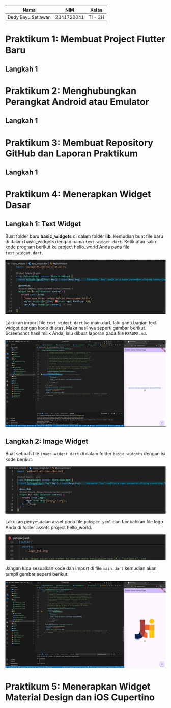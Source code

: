 | Nama               | NIM        | Kelas   |
| -------------------- | ------------ | --------- |
| Dedy Bayu Setiawan | 2341720041 | TI - 3H |



# Praktikum 1: Membuat Project Flutter Baru

## Langkah 1

# Praktikum 2: Menghubungkan Perangkat Android atau Emulator

## Langkah 1

# Praktikum 3: Membuat Repository GitHub dan Laporan Praktikum

## Langkah 1

# Praktikum 4: Menerapkan Widget Dasar

## Langkah 1: Text Widget

Buat folder baru **basic_widgets** di dalam folder **lib**. Kemudian buat file baru di dalam basic_widgets dengan nama ```text_widget.dart```. Ketik atau salin kode program berikut ke project hello_world Anda pada file ```text_widget.dart```.

![Img_1_1](img/Screenshot_4_1_1.png)

Lakukan import file ```text_widget.dart``` ke main.dart, lalu ganti bagian text widget dengan kode di atas. Maka hasilnya seperti gambar berikut. Screenshot hasil milik Anda, lalu dibuat laporan pada file ```README.md```.

![Img_1_1](img/Screenshot_4_1_2.png)


## Langkah 2: Image Widget

Buat sebuah file ```image_widget.dart``` di dalam folder ```basic_widgets``` dengan isi kode berikut.

![Img_1_1](img/Screenshot_4_2_1.png)

Lakukan penyesuaian asset pada file ```pubspec.yaml``` dan tambahkan file logo Anda di folder assets project hello_world.

![Img_1_1](img/Screenshot_4_2_2.png)

Jangan lupa sesuaikan kode dan import di file ```main.dart``` kemudian akan tampil gambar seperti berikut.

![Img_1_1](img/Screenshot_4_2_3.png)


# Praktikum 5: Menerapkan Widget Material Design dan iOS Cupertino

